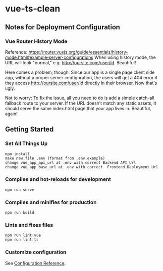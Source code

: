 # vue-ts-clean

## Notes for Deployment Configuration
### Vue Router History Mode
Reference: https://router.vuejs.org/guide/essentials/history-mode.html#example-server-configurations
When using history mode, the URL will look "normal," e.g. http://oursite.com/user/id. Beautiful!

Here comes a problem, though: Since our app is a single page client side app, without a proper server configuration, the users will get a 404 error if they access http://oursite.com/user/id directly in their browser. Now that's ugly.

Not to worry: To fix the issue, all you need to do is add a simple catch-all fallback route to your server. If the URL doesn't match any static assets, it should serve the same index.html page that your app lives in. Beautiful, again!

## Getting Started

### Set All Things Up
```
npm install
make new file .env (format from .env.example)
change vue_app_api_url at .env with correct Backend API Url
change vue_app_base_url at .env with correct  Frontend Deployment Url
```

### Compiles and hot-reloads for development
```
npm run serve
```

### Compiles and minifies for production
```
npm run build
```

### Lints and fixes files
```
npm run lint:vue
npm run lint:ts
```

### Customize configuration
See [Configuration Reference](https://cli.vuejs.org/config/).
